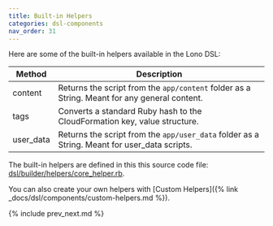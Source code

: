 ```yaml
---
title: Built-in Helpers
categories: dsl-components
nav_order: 31
---
```


Here are some of the built-in helpers available in the Lono DSL:

Method | Description
--- | ---
content | Returns the script from the `app/content` folder as a String. Meant for any general content.
tags | Converts a standard Ruby hash to the CloudFormation key, value structure.
user_data | Returns the script from the `app/user_data` folder as a String. Meant for user_data scripts.

The built-in helpers are defined in this this source code file: [dsl/builder/helpers/core_helper.rb](https://github.com/tongueroo/lono/blob/master/lib/lono/template/dsl/builder/helpers/core_helper.rb).

You can also create your own helpers with [Custom Helpers]({% link _docs/dsl/components/custom-helpers.md %}).

{% include prev_next.md %}
